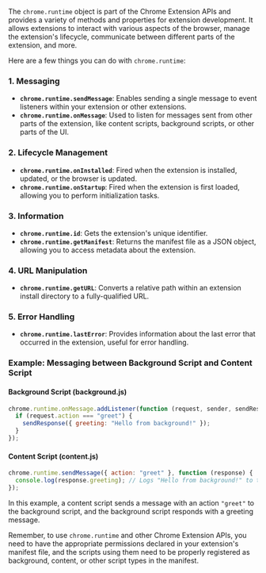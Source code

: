 

The `chrome.runtime` object is part of the Chrome Extension APIs and provides a variety of methods and properties for extension development. It allows extensions to interact with various aspects of the browser, manage the extension's lifecycle, communicate between different parts of the extension, and more.

Here are a few things you can do with `chrome.runtime`:

### 1. **Messaging**
   - **`chrome.runtime.sendMessage`**: Enables sending a single message to event listeners within your extension or other extensions.
   - **`chrome.runtime.onMessage`**: Used to listen for messages sent from other parts of the extension, like content scripts, background scripts, or other parts of the UI.

### 2. **Lifecycle Management**
   - **`chrome.runtime.onInstalled`**: Fired when the extension is installed, updated, or the browser is updated.
   - **`chrome.runtime.onStartup`**: Fired when the extension is first loaded, allowing you to perform initialization tasks.

### 3. **Information**
   - **`chrome.runtime.id`**: Gets the extension's unique identifier.
   - **`chrome.runtime.getManifest`**: Returns the manifest file as a JSON object, allowing you to access metadata about the extension.

### 4. **URL Manipulation**
   - **`chrome.runtime.getURL`**: Converts a relative path within an extension install directory to a fully-qualified URL.

### 5. **Error Handling**
   - **`chrome.runtime.lastError`**: Provides information about the last error that occurred in the extension, useful for error handling.

### Example: Messaging between Background Script and Content Script

#### Background Script (background.js)
```javascript
chrome.runtime.onMessage.addListener(function (request, sender, sendResponse) {
  if (request.action === "greet") {
    sendResponse({ greeting: "Hello from background!" });
  }
});
```

#### Content Script (content.js)
```javascript
chrome.runtime.sendMessage({ action: "greet" }, function (response) {
  console.log(response.greeting); // Logs "Hello from background!" to the console.
});
```

In this example, a content script sends a message with an action `"greet"` to the background script, and the background script responds with a greeting message.

Remember, to use `chrome.runtime` and other Chrome Extension APIs, you need to have the appropriate permissions declared in your extension's manifest file, and the scripts using them need to be properly registered as background, content, or other script types in the manifest.